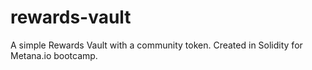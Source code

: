 # rewards-vault
A simple Rewards Vault with a community token. Created in Solidity for Metana.io bootcamp.
